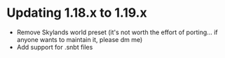 # Updating 1.18.x to 1.19.x

- Remove Skylands world preset (it's not worth the effort of porting... if anyone wants to maintain it, please dm me)
- Add support for .snbt files

